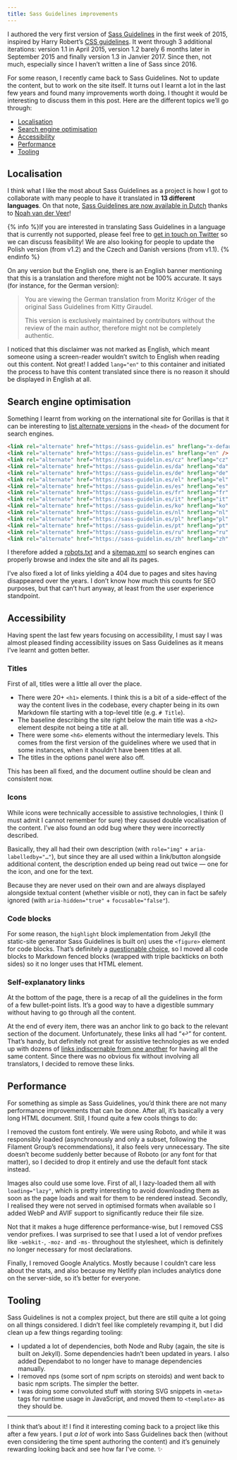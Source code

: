 ```yaml
---
title: Sass Guidelines improvements
---
```


I authored the very first version of [Sass Guidelines](https://sass-guidelin.es) in the first week of 2015, inspired by Harry Robert’s [CSS guidelines](https://cssguidelin.es/). It went through 3 additional iterations: version 1.1 in April 2015, version 1.2 barely 6 months later in September 2015 and finally version 1.3 in Janvier 2017. Since then, not much, especially since I haven’t written a line of Sass since 2016.

For some reason, I recently came back to Sass Guidelines. Not to update the content, but to work on the site itself. It turns out I learnt a lot in the last few years and found many improvements worth doing. I thought it would be interesting to discuss them in this post. Here are the different topics we’ll go through:

- [Localisation](#localisation)
- [Search engine optimisation](#search-engine-optimisation)
- [Accessibility](#accessibility)
- [Performance](#performance)
- [Tooling](#tooling)

## Localisation

I think what I like the most about Sass Guidelines as a project is how I got to collaborate with many people to have it translated in **13 different languages**. On that note, [Sass Guidelines are now available in Dutch](https://sass-guidelin.es/nl/) thanks to [Noah van der Veer](https://github.com/noah-vdv)!

{% info %}If you are interested in translating Sass Guidelines in a language that is currently not supported, please feel free to [get in touch on Twitter](https://twitter.com/KittyGiraudel) so we can discuss feasibility! We are also looking for people to update the Polish version (from v1.2) and the Czech and Danish versions (from v1.1). {% endinfo %}

On any version but the English one, there is an English banner mentioning that this is a translation and therefore might not be 100% accurate. It says (for instance, for the German version):

> You are viewing the German translation from Moritz Kröger of the original Sass Guidelines from Kitty Giraudel.
>
> This version is exclusively maintained by contributors without the review of the main author, therefore might not be completely authentic.

I noticed that this disclaimer was not marked as English, which meant someone using a screen-reader wouldn’t switch to English when reading out this content. Not great! I added `lang="en"` to this container and initiated the process to have this content translated since there is no reason it should be displayed in English at all.

## Search engine optimisation

Something I learnt from working on the international site for Gorillas is that it can be interesting to [list alternate versions](https://developers.google.com/search/docs/advanced/crawling/localized-versions) in the `<head>` of the document for search engines.

```html
<link rel="alternate" href="https://sass-guidelin.es" hreflang="x-default" />
<link rel="alternate" href="https://sass-guidelin.es" hreflang="en" />
<link rel="alternate" href="https://sass-guidelin.es/cz" hreflang="cz" />
<link rel="alternate" href="https://sass-guidelin.es/da" hreflang="da" />
<link rel="alternate" href="https://sass-guidelin.es/de" hreflang="de" />
<link rel="alternate" href="https://sass-guidelin.es/el" hreflang="el" />
<link rel="alternate" href="https://sass-guidelin.es/es" hreflang="es" />
<link rel="alternate" href="https://sass-guidelin.es/fr" hreflang="fr" />
<link rel="alternate" href="https://sass-guidelin.es/it" hreflang="it" />
<link rel="alternate" href="https://sass-guidelin.es/ko" hreflang="ko" />
<link rel="alternate" href="https://sass-guidelin.es/nl" hreflang="nl" />
<link rel="alternate" href="https://sass-guidelin.es/pl" hreflang="pl" />
<link rel="alternate" href="https://sass-guidelin.es/pt" hreflang="pt" />
<link rel="alternate" href="https://sass-guidelin.es/ru" hreflang="ru" />
<link rel="alternate" href="https://sass-guidelin.es/zh" hreflang="zh" />
```

I therefore added a [robots.txt](https://sass-guidelin.es/robots.txt) and a [sitemap.xml](https://sass-guidelin.es/sitemap.xml) so search engines can properly browse and index the site and all its pages.

I’ve also fixed a lot of links yielding a 404 due to pages and sites having disappeared over the years. I don’t know how much this counts for SEO purposes, but that can’t hurt anyway, at least from the user experience standpoint.

## Accessibility

Having spent the last few years focusing on accessibility, I must say I was almost pleased finding accessibility issues on Sass Guidelines as it means I’ve learnt and gotten better.

### Titles

First of all, titles were a little all over the place.

- There were 20+ `<h1>` elements. I think this is a bit of a side-effect of the way the content lives in the codebase, every chapter being in its own Markdown file starting with a top-level title (e.g. `# Title`).
- The baseline describing the site right below the main title was a `<h2>` element despite not being a title at all.
- There were some `<h6>` elements without the intermediary levels. This comes from the first version of the guidelines where we used that in some instances, when it shouldn’t have been titles at all.
- The titles in the options panel were also off.

This has been all fixed, and the document outline should be clean and consistent now.

### Icons

While icons were technically accessible to assistive technologies, I think (I must admit I cannot remember for sure) they caused double vocalisation of the content. I’ve also found an odd bug where they were incorrectly described.

Basically, they all had their own description (with `role="img"` + `aria-labelledby="…"`), but since they are all used within a link/button alongside additional content, the description ended up being read out twice — one for the icon, and one for the text.

Because they are never used on their own and are always displayed alongside textual content (whether visible or not), they can in fact be safely ignored (with `aria-hidden="true"` + `focusable="false"`).

### Code blocks

For some reason, the `highlight` block implementation from Jekyll (the static-site generator Sass Guidelines is built on) uses the `<figure>` element for code blocks. That’s definitely a [questionable choice](https://github.com/jekyll/jekyll/issues/4905), so I moved all code blocks to Markdown fenced blocks (wrapped with triple backticks on both sides) so it no longer uses that HTML element.

### Self-explanatory links

At the bottom of the page, there is a recap of all the guidelines in the form of a few bullet-point lists. It’s a good way to have a digestible summary without having to go through all the content.

At the end of every item, there was an anchor link to go back to the relevant section of the document. Unfortunately, these links all had “↩” for content. That’s handy, but definitely not great for assistive technologies as we ended up with dozens of [links indiscernable from one another](/2020/12/04/a11y-advent-self-explanatory-links/) for having all the same content. Since there was no obvious fix without involving all translators, I decided to remove these links.

## Performance

For something as simple as Sass Guidelines, you’d think there are not many performance improvements that can be done. After all, it’s basically a very long HTML document. Still, I found quite a few cools things to do:

I removed the custom font entirely. We were using Roboto, and while it was responsibly loaded (asynchronously and only a subset, following the Filament Group’s recommendations), it also feels very unnecessary. The site doesn’t become suddenly better because of Roboto (or any font for that matter), so I decided to drop it entirely and use the default font stack instead.

Images also could use some love. First of all, I lazy-loaded them all with `loading="lazy"`, which is pretty interesting to avoid downloading them as soon as the page loads and wait for them to be rendered instead. Secondly, I realised they were not served in optimised formats when available so I added WebP and AVIF support to significantly reduce their file size.

Not that it makes a huge difference performance-wise, but I removed CSS vendor prefixes. I was surprised to see that I used a lot of vendor prefixes like `-webkit-`, `-moz-` and `-ms-` throughout the stylesheet, which is definitely no longer necessary for most declarations.

Finally, I removed Google Analytics. Mostly because I couldn’t care less about the stats, and also because my Netlify plan includes analytics done on the server-side, so it’s better for everyone.

## Tooling

Sass Guidelines is not a complex project, but there are still quite a lot going on all things considered. I didn’t feel like completely revamping it, but I did clean up a few things regarding tooling:

- I updated a lot of dependencies, both Node and Ruby (again, the site is built on Jekyll). Some dependencies hadn’t been updated in years. I also added Dependabot to no longer have to manage dependencies manually.
- I removed nps (some sort of npm scripts on steroids) and went back to basic npm scripts. The simpler the better.
- I was doing some convoluted stuff with storing SVG snippets in `<meta>` tags for runtime usage in JavaScript, and moved them to `<template>` as they should be.

---

I think that’s about it! I find it interesting coming back to a project like this after a few years. I put _a lot_ of work into Sass Guidelines back then (without even considering the time spent authoring the content) and it’s genuinely rewarding looking back and see how far I’ve come. ✨

